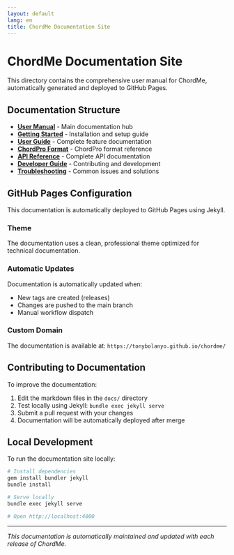 ```yaml
---
layout: default
lang: en
title: ChordMe Documentation Site
---
```


# ChordMe Documentation Site

This directory contains the comprehensive user manual for ChordMe, automatically generated and deployed to GitHub Pages.

## Documentation Structure

- **[User Manual](README.md)** - Main documentation hub
- **[Getting Started](getting-started.md)** - Installation and setup guide
- **[User Guide](user-guide.md)** - Complete feature documentation
- **[ChordPro Format](chordpro-format.md)** - ChordPro format reference
- **[API Reference](api-reference.md)** - Complete API documentation
- **[Developer Guide](developer-guide.md)** - Contributing and development
- **[Troubleshooting](troubleshooting.md)** - Common issues and solutions

## GitHub Pages Configuration

This documentation is automatically deployed to GitHub Pages using Jekyll.

### Theme

The documentation uses a clean, professional theme optimized for technical documentation.

### Automatic Updates

Documentation is automatically updated when:
- New tags are created (releases)
- Changes are pushed to the main branch
- Manual workflow dispatch

### Custom Domain

The documentation is available at: `https://tonybolanyo.github.io/chordme/`

## Contributing to Documentation

To improve the documentation:

1. Edit the markdown files in the `docs/` directory
2. Test locally using Jekyll: `bundle exec jekyll serve`
3. Submit a pull request with your changes
4. Documentation will be automatically deployed after merge

## Local Development

To run the documentation site locally:

```bash
# Install dependencies
gem install bundler jekyll
bundle install

# Serve locally
bundle exec jekyll serve

# Open http://localhost:4000
```

---

*This documentation is automatically maintained and updated with each release of ChordMe.*